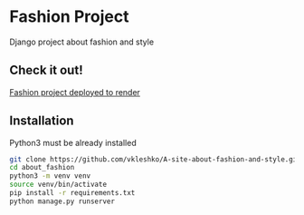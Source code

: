 # Fashion Project

Django project about fashion and style

## Check it out!

[Fashion project deployed to render](https://fashion-and-style.onrender.com)

## Installation

Python3 must be already installed

```bash
git clone https://github.com/vkleshko/A-site-about-fashion-and-style.git
cd about_fashion
python3 -m venv venv
source venv/bin/activate
pip install -r requirements.txt
python manage.py runserver
```